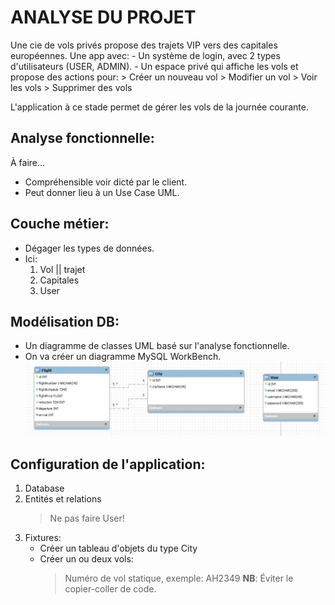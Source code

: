 # ANALYSE DU PROJET

Une cie de vols privés propose des trajets VIP vers des capitales européennes.
Une app avec:
    - Un système de login, avec 2 types d'utilisateurs (USER, ADMIN).
    - Un espace privé qui affiche les vols et propose des actions pour:
        > Créer un nouveau vol
        > Modifier un vol
        > Voir les vols
        > Supprimer des vols

L'application à ce stade permet de gérer les vols de la journée courante.

## Analyse fonctionnelle:
À faire...
- Compréhensible voir dicté par le client.
- Peut donner lieu à un Use Case UML. 

## Couche métier:
- Dégager les types de données.
- Ici:
    1. Vol || trajet
    2. Capitales
    3. User


## Modélisation DB:
- Un diagramme de classes UML basé sur l'analyse fonctionnelle.
- On va créer un diagramme MySQL WorkBench.
![DB_Diagramme](diagramme.jpg)

## Configuration de l'application:
1. Database
2. Entités et relations
    > Ne pas faire User!
3. Fixtures:
    - Créer un tableau d'objets du type City
    - Créer un ou deux vols:
        > Numéro de vol statique, exemple: AH2349
__NB__: Éviter le copier-coller de code.